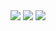 <!-- My GitHub stats -->
<img src="https://github-readme-stats-qnzufr052-tmrsich.vercel.app/api?username=tmrsich&theme=algolia&show_icons=true"/>
<img src="https://github-readme-stats-tmrsich.vercel.app/api?username=tmrsich&theme=algolia&show_icons=true"/>

<!-- My top languages -->
<img src="https://github-readme-stats-tmrsich.vercel.app/api/top-langs/?username=tmrsich&theme=algolia&count_private=true&langs_count=50&layout=compact"/>
